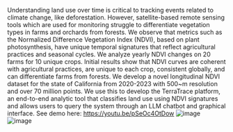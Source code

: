 Understanding land use over time is critical to tracking events related to climate change, like deforestation. However, satellite-based remote sensing tools which are used for monitoring struggle to differentiate vegetation types in farms and orchards from forests. We observe that metrics such as the Normalized Difference Vegetation Index (NDVI), based on plant photosynthesis, have unique temporal signatures that reflect agricultural practices and seasonal cycles. We analyze yearly NDVI changes on 20 farms for 10 unique crops. Initial results show that NDVI curves are coherent with agricultural practices, are unique to each crop, consistent globally, and can differentiate farms from forests. We develop a novel longitudinal NDVI dataset for the state of California from 2020-2023 with 500~m resolution and over 70 million points. We use this to develop the TerraTrace platform, an end-to-end analytic tool that classifies land use using NDVI signatures and allows users to query the system through an LLM chatbot and graphical interface.
See demo here: https://youtu.be/pSeOc4OtDow
![image](https://github.com/user-attachments/assets/5be55208-4594-4750-a4b7-b84b99b86768)
![image](https://github.com/user-attachments/assets/53580037-484c-4c56-95b2-35303673a40b)


